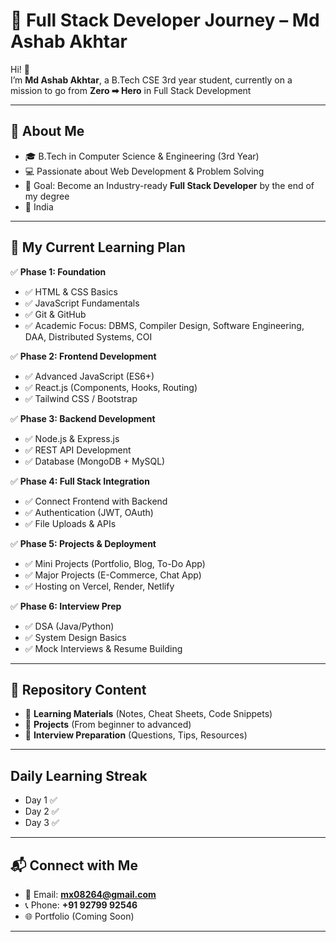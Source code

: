 # 🚀 Full Stack Developer Journey – Md Ashab Akhtar

Hi! 👋  
I’m **Md Ashab Akhtar**, a B.Tech CSE 3rd year student, currently on a mission to go from **Zero ➡ Hero** in Full Stack Development 

---

## 📌 About Me
- 🎓 B.Tech in Computer Science & Engineering (3rd Year)
- 💻 Passionate about Web Development & Problem Solving
- 🎯 Goal: Become an Industry-ready **Full Stack Developer** by the end of my degree
- 📍 India

---

## 📅 My Current Learning Plan

✅ **Phase 1: Foundation**  
- ✅ HTML & CSS Basics  
- ✅ JavaScript Fundamentals  
- ✅ Git & GitHub  
- ✅ Academic Focus: DBMS, Compiler Design, Software Engineering, DAA, Distributed Systems, COI  

✅ **Phase 2: Frontend Development**  
- ✅ Advanced JavaScript (ES6+)  
- ✅ React.js (Components, Hooks, Routing)  
- ✅ Tailwind CSS / Bootstrap  

✅ **Phase 3: Backend Development**  
- ✅ Node.js & Express.js  
- ✅ REST API Development  
- ✅ Database (MongoDB + MySQL)  

✅ **Phase 4: Full Stack Integration**  
- ✅ Connect Frontend with Backend  
- ✅ Authentication (JWT, OAuth)  
- ✅ File Uploads & APIs  

✅ **Phase 5: Projects & Deployment**  
- ✅ Mini Projects (Portfolio, Blog, To-Do App)  
- ✅ Major Projects (E-Commerce, Chat App)  
- ✅ Hosting on Vercel, Render, Netlify  

✅ **Phase 6: Interview Prep**  
- ✅ DSA (Java/Python)  
- ✅ System Design Basics  
- ✅ Mock Interviews & Resume Building  

---

## 📂 Repository Content
- 📁 **Learning Materials** (Notes, Cheat Sheets, Code Snippets)  
- 📁 **Projects** (From beginner to advanced)  
- 📁 **Interview Preparation** (Questions, Tips, Resources)  

---
## Daily Learning Streak
- Day 1 ✅
- Day 2 ✅
- Day 3 ✅

---

## 📬 Connect with Me
- 📧 Email: **mx08264@gmail.com**  
- 📞 Phone: **+91 92799 92546**  
- 🌐 Portfolio (Coming Soon)

---

